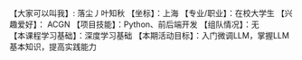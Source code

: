 【大家可以叫我】: 落尘丿叶知秋
【坐标】：上海
【专业/职业】：在校大学生
【兴趣爱好】： ACGN
【项目技能】：Python、前后端开发
【组队情况】：无  
【本课程学习基础】：深度学习基础
【本期活动目标】：入门微调LLM，掌握LLM基本知识，提高实践能力

